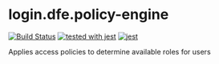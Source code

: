 # login.dfe.policy-engine
[![Build Status](https://travis-ci.org/DFE-Digital/login.dfe.policy-engine.svg?branch=master)](https://travis-ci.org/DFE-Digital/login.dfe.policy-engine)
[![tested with jest](https://img.shields.io/badge/tested_with-jest-99424f.svg)](https://github.com/facebook/jest) [![jest](https://jestjs.io/img/jest-badge.svg)](https://github.com/facebook/jest)

Applies access policies to determine available roles for users
